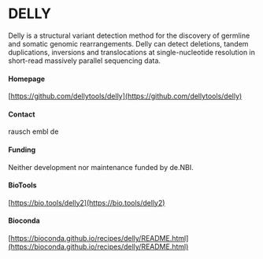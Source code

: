 # DELLY
Delly is a structural variant detection method for the discovery of germline and somatic genomic rearrangements. Delly can detect deletions, tandem duplications, inversions and translocations at single-nucleotide resolution in short-read massively parallel sequencing data.

#### Homepage
[https://github.com/dellytools/delly](https://github.com/dellytools/delly)

#### Contact
rausch <at> embl <dot> de

#### Funding
Neither development nor maintenance funded by de.NBI.

#### BioTools
[https://bio.tools/delly2](https://bio.tools/delly2)

#### Bioconda
[https://bioconda.github.io/recipes/delly/README.html](https://bioconda.github.io/recipes/delly/README.html)

